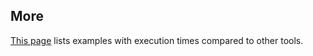 ## More

[This page](comparison.md#revcomp) lists examples with execution times compared
to other tools.
